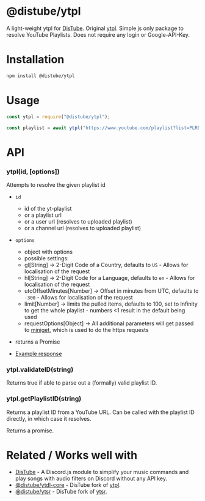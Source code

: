 # @distube/ytpl

A light-weight ytpl for [DisTube](https://distube.js.org). Original [ytpl](https://www.npmjs.com/package/ytpl).
Simple js only package to resolve YouTube Playlists.
Does not require any login or Google-API-Key.

# Installation

```bash
npm install @distube/ytpl
```

# Usage

```js
const ytpl = require("@distube/ytpl");

const playlist = await ytpl("https://www.youtube.com/playlist?list=PLRBp0Fe2GpglkzuspoGv-mu7B2ce9_0Fn");
```

# API

### ytpl(id, [options])

Attempts to resolve the given playlist id

- `id`
  - id of the yt-playlist
  - or a playlist url
  - or a user url (resolves to uploaded playlist)
  - or a channel url (resolves to uploaded playlist)
- `options`

  - object with options
  - possible settings:
  - gl[String] -> 2-Digit Code of a Country, defaults to `US` - Allows for localisation of the request
  - hl[String] -> 2-Digit Code for a Language, defaults to `en` - Allows for localisation of the request
  - utcOffsetMinutes[Number] -> Offset in minutes from UTC, defaults to `-300` - Allows for localisation of the request
  - limit[Number] -> limits the pulled items, defaults to 100, set to Infinity to get the whole playlist - numbers <1 result in the default being used
  - requestOptions[Object] -> All additional parameters will get passed to [miniget](https://github.com/fent/node-miniget), which is used to do the https requests

- returns a Promise
- [Example response](https://github.com/distubejs/ytpl/blob/master/example/example_output)

### ytpl.validateID(string)

Returns true if able to parse out a (formally) valid playlist ID.

### ytpl.getPlaylistID(string)

Returns a playlist ID from a YouTube URL. Can be called with the playlist ID directly, in which case it resolves.

Returns a promise.

# Related / Works well with

- [DisTube](https://github.com/skick1234/DisTube) - A Discord.js module to simplify your music commands and play songs with audio filters on Discord without any API key.
- [@distube/ytdl-core](https://github.com/distubejs/ytdl-core) - DisTube fork of [ytpl](https://github.com/fent/node-ytdl-core).
- [@distube/ytsr](https://github.com/distubejs/ytsr) - DisTube fork of [ytsr](https://github.com/TimeForANinja/node-ytsr).
